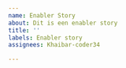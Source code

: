```yaml
---
name: Enabler Story
about: Dit is een enabler story
title: ''
labels: Enabler story
assignees: Khaibar-coder34

---
```



